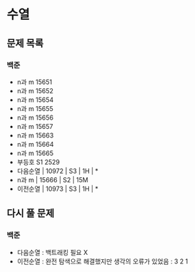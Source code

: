 # 수열

## 문제 목록

### 백준

- n과 m 15651
- n과 m 15652
- n과 m 15654
- n과 m 15655
- n과 m 15656
- n과 m 15657
- n과 m 15663
- n과 m 15664
- n과 m 15665
- 부등호 S1 2529
- 다음순열 | 10972 | S3 | 1H | *
- n과 m | 15666 | S2 | 15M
- 이전순열 | 10973 | S3 | 1H | *

## 다시 풀 문제

### 백준

- 다음순열 : 백트래킹 필요 X
- 이전순열 : 완전 탐색으로 해결했지만 생각의 오류가 있었음 : 3 2 1